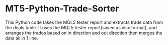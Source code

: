 # MT5-Python-Trade-Sorter
This Python code takes the MQL5 tester report and extracts trade data from the deals table.
It uses the MQL5 tester report(saved as xlsx format), and arranges the trades based on in direction and out direction then merges the data all in 1 line.
